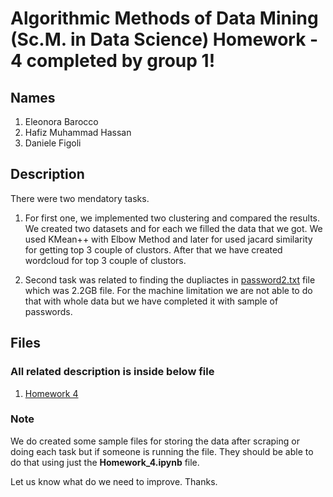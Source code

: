 # Algorithmic Methods of Data Mining (Sc.M. in Data Science) Homework - 4 completed by group 1!

## Names
1. Eleonora Barocco 
2. Hafiz Muhammad Hassan
3. Daniele Figoli

## Description 
There were two mendatory tasks.

1. For first one, we implemented two clustering and compared the results. We created two datasets and for each we filled the data that we got. We used KMean++ with Elbow Method and later for used jacard similarity for getting top 3 couple of clustors. After that we have created wordcloud for top 3 couple of clustors. 

2. Second task was related to finding the dupliactes in [password2.txt](https://drive.google.com/file/d/1wTmOU-yqk4qdQYg42AquhzgpNGrRA96d/view) file which was 2.2GB file. For the machine limitation we are not able to do that with whole data but we have completed it with sample of passwords.  

## Files
### All related description is inside below file
1. [Homework 4](http://nbviewer.jupyter.org/github/ihassantariq/grp1-hw4/blob/master/Homework_4.ipynb) 


### Note

We do created some sample files for storing the data after scraping or doing each task but if someone is running the file. They should be able to do that using just the **Homework_4.ipynb** file. 


Let us know what do we need to improve. 
Thanks. 
